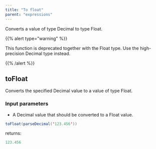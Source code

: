 ```yaml
---
title: "To float"
parent: "expressions"
---
```



Converts a value of type Decimal to type Float.

{{% alert type="warning" %}}

This function is deprecated together with the Float type. Use the high-precision Decimal type instead.

{{% /alert %}}

## toFloat

Converts the specified Decimal value to a value of type Float.

### Input parameters

*   A Decimal value that should be converted to a Float value.

```java
toFloat(parseDecimal('123.456'))
```

returns:

```java
123.456
```
